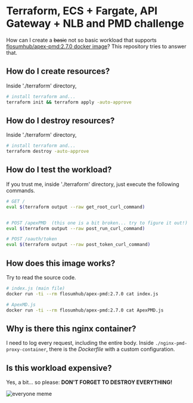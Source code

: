 # Terraform, ECS + Fargate, API Gateway + NLB and PMD challenge

How can I create a ~~basic~~ not so basic workload that supports [flosumhub/apex-pmd:2.7.0 docker image](https://hub.docker.com/r/flosumhub/apex-pmd)? This repository tries to answer that.

## How do I create resources?

Inside './terraform' directory,

```bash
# install terraform and...
terraform init && terraform apply -auto-approve
```

## How do I destroy resources?

Inside './terraform' directory,

```bash
# install terraform and...
terraform destroy -auto-approve
```

## How do I test the workload?

If you trust me, inside './terraform' directory, just execute the following commands.

```bash
# GET /
eval $(terraform output --raw get_root_curl_command)


# POST /apexPMD  (this one is a bit broken... try to figure it out!)
eval $(terraform output --raw post_run_curl_command)

# POST /oauth/token
eval $(terraform output --raw post_token_curl_command)
```

## How does this image works?

Try to read the source code.

```bash
# index.js (main file)
docker run -ti --rm flosumhub/apex-pmd:2.7.0 cat index.js

# ApexMD.js
docker run -ti --rm flosumhub/apex-pmd:2.7.0 cat ApexPMD.js
```

## Why is there this nginx container?

I need to log every request, including the entire body. Inside `./nginx-pmd-proxy-container`, there is the *Dockerfile* with a custom configuration.

## Is this workload expensive?

Yes, a bit... so please: **DON'T FORGET TO DESTROY EVERYTHING!**

![everyone meme](https://i.kym-cdn.com/entries/icons/original/000/008/509/everyone2.jpg)